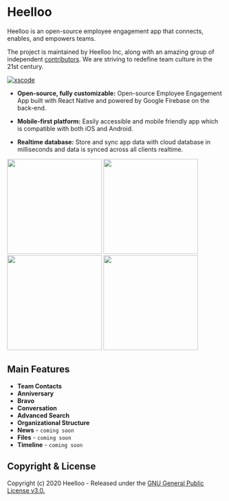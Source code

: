 # Heelloo

Heelloo is an open-source employee engagement app that connects, enables, and empowers teams.

The project is maintained by Heelloo Inc, along with an amazing group of independent [contributors](https://github.com/heellooapp/heelloo/graphs/contributors). We are striving to redefine team culture in the 21st century.

[![xscode](https://img.shields.io/badge/Available%20on-xs%3Acode-blue?style=?style=plastic&logo=appveyor&logo=data:image/png;base64,iVBORw0KGgoAAAANSUhEUgAAAEAAAABACAMAAACdt4HsAAAAGXRFWHRTb2Z0d2FyZQBBZG9iZSBJbWFnZVJlYWR5ccllPAAAAAZQTFRF////////VXz1bAAAAAJ0Uk5T/wDltzBKAAAAlUlEQVR42uzXSwqAMAwE0Mn9L+3Ggtgkk35QwcnSJo9S+yGwM9DCooCbgn4YrJ4CIPUcQF7/XSBbx2TEz4sAZ2q1RAECBAiYBlCtvwN+KiYAlG7UDGj59MViT9hOwEqAhYCtAsUZvL6I6W8c2wcbd+LIWSCHSTeSAAECngN4xxIDSK9f4B9t377Wd7H5Nt7/Xz8eAgwAvesLRjYYPuUAAAAASUVORK5CYII=)](https://cp.xscode.com/mendorshikh/heelloo)

* **Open-source, fully customizable:** Open-source Employee Engagement App built with React Native and powered by Google Firebase on the back-end.

* **Mobile-first platform:** Easily accessible and mobile friendly app which is compatible with both iOS and Android.

* **Realtime database:** Store and sync app data with cloud database in milliseconds and data is synced across all clients realtime.

<div>
  <img src="https://heelloo-app.s3.amazonaws.com/Group+206.png" width="220" />

  <img src="https://heelloo-app.s3.amazonaws.com/Group+214.png" width="220" /> 

  <img src="https://heelloo-app.s3.amazonaws.com/Group+217.png" width="220" /> 

  <img src="https://heelloo-app.s3.amazonaws.com/Group+223.png" width="220" /> 
</div>

## **Main Features**

* **Team Contacts**
* **Anniversary**
* **Bravo**
* **Conversation**
* **Advanced Search**
* **Organizational Structure**
* **News** - `coming soon`
* **Files** - `coming soon`
* **Timeline** - `coming soon`

## Copyright & License
Copyright (c) 2020 Heelloo - Released under the [GNU General Public License v3.0.](https://github.com/heellooapp/heelloo/blob/master/LICENSE.md)
